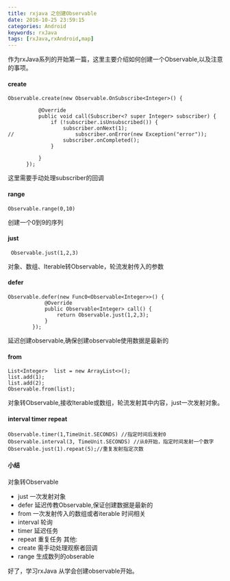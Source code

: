 ```yaml
---
title: rxjava 之创建Observable
date: 2016-10-25 23:59:15
categories: Android
keywords: rxJava
tags: [rxJava,rxAndroid,map]
---
```

作为rxJava系列的开始第一篇，这里主要介绍如何创建一个Observable,以及注意的事项。
<!--more-->
#### create
```
Observable.create(new Observable.OnSubscribe<Integer>() {

          @Override
          public void call(Subscriber<? super Integer> subscriber) {
              if (!subscriber.isUnsubscribed()) {
                  subscriber.onNext(1);
//                    subscriber.onError(new Exception("error"));
                  subscriber.onCompleted();
              }

          }
      });
```
这里需要手动处理subscriber的回调

#### range
```
Observable.range(0,10)
```
创建一个0到9的序列
#### just
```
 Observable.just(1,2,3)
```
对象、数组、Iterable转Observable，轮流发射传入的参数
#### defer
```
Observable.defer(new Func0<Observable<Integer>>() {
            @Override
            public Observable<Integer> call() {
                return Observable.just(1,2,3);
            }
        });
```
延迟创建observable,确保创建observable使用数据是最新的
#### from
```
List<Integer>  list = new ArrayList<>();
list.add(1);
list.add(2);
Observable.from(list);
```
对象转Observable,接收Iterable或数组，轮流发射其中内容，just一次发射对象。

#### interval timer repeat
```
Observable.timer(1,TimeUnit.SECONDS) //指定时间后发射0
Observable.interval(3, TimeUnit.SECONDS) //从0开始，指定时间发射一个数字
Observable.just(1).repeat(5);//重复发射指定次数
```

#### 小结
对象转Observable  
- just 一次发射对象
- defer 延迟传教Observable,保证创建数据是最新的
- from 一次发射传入的数组或者iterable
时间相关
- interval 轮询
- timer 延迟任务
- repeat 重复任务
其他:
- create 需手动处理观察者回调
- range 生成数列的obserable

好了，学习rxJava 从学会创建observable开始。
